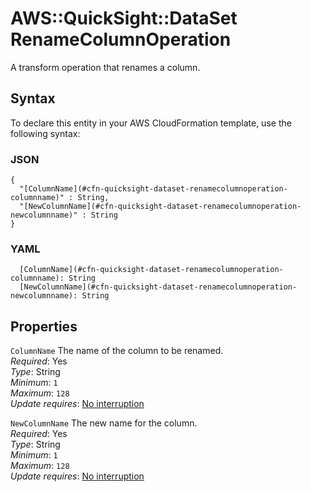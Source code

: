 # AWS::QuickSight::DataSet RenameColumnOperation<a name="aws-properties-quicksight-dataset-renamecolumnoperation"></a>

A transform operation that renames a column\.

## Syntax<a name="aws-properties-quicksight-dataset-renamecolumnoperation-syntax"></a>

To declare this entity in your AWS CloudFormation template, use the following syntax:

### JSON<a name="aws-properties-quicksight-dataset-renamecolumnoperation-syntax.json"></a>

```
{
  "[ColumnName](#cfn-quicksight-dataset-renamecolumnoperation-columnname)" : String,
  "[NewColumnName](#cfn-quicksight-dataset-renamecolumnoperation-newcolumnname)" : String
}
```

### YAML<a name="aws-properties-quicksight-dataset-renamecolumnoperation-syntax.yaml"></a>

```
  [ColumnName](#cfn-quicksight-dataset-renamecolumnoperation-columnname): String
  [NewColumnName](#cfn-quicksight-dataset-renamecolumnoperation-newcolumnname): String
```

## Properties<a name="aws-properties-quicksight-dataset-renamecolumnoperation-properties"></a>

`ColumnName`  <a name="cfn-quicksight-dataset-renamecolumnoperation-columnname"></a>
The name of the column to be renamed\.  
*Required*: Yes  
*Type*: String  
*Minimum*: `1`  
*Maximum*: `128`  
*Update requires*: [No interruption](https://docs.aws.amazon.com/AWSCloudFormation/latest/UserGuide/using-cfn-updating-stacks-update-behaviors.html#update-no-interrupt)

`NewColumnName`  <a name="cfn-quicksight-dataset-renamecolumnoperation-newcolumnname"></a>
The new name for the column\.  
*Required*: Yes  
*Type*: String  
*Minimum*: `1`  
*Maximum*: `128`  
*Update requires*: [No interruption](https://docs.aws.amazon.com/AWSCloudFormation/latest/UserGuide/using-cfn-updating-stacks-update-behaviors.html#update-no-interrupt)